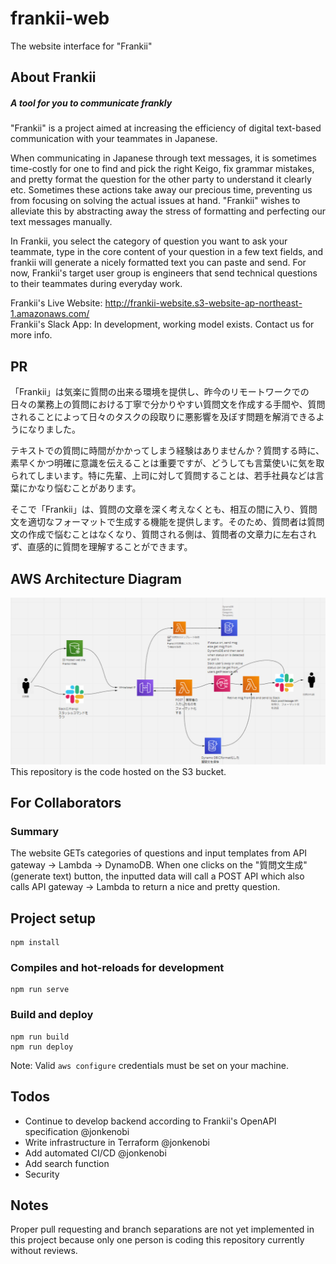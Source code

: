 # frankii-web
The website interface for "Frankii"

## About Frankii
##### *A tool for you to communicate frankly* 
"Frankii" is a project aimed at increasing the efficiency of digital text-based communication with your teammates in Japanese. 
 
When communicating in Japanese through text messages, it is sometimes time-costly for one to find and pick the right Keigo, fix grammar mistakes, 
and pretty format the question for the other party to understand it clearly etc. 
Sometimes these actions take away our precious time, preventing us from focusing on solving the actual issues at hand. 
 "Frankii" wishes to alleviate this by abstracting away the stress of formatting and perfecting our text messages manually.
 
 In Frankii, you select the category of question you want to ask your teammate, type in the core content of your question in a few text fields,
 and frankii will generate a nicely formatted text you can paste and send. 
 For now, Frankii's target user group is engineers that send technical questions to their teammates during everyday work.    
     
 Frankii's Live Website: http://frankii-website.s3-website-ap-northeast-1.amazonaws.com/ <br /> 
 Frankii's Slack App: In development, working model exists. Contact us for more info. 

## PR 
「Frankii」は気楽に質問の出来る環境を提供し、昨今のリモートワークでの日々の業務上の質問における丁寧で分かりやすい質問文を作成する手間や、質問されることによって日々のタスクの段取りに悪影響を及ぼす問題を解消できるようになりました。

テキストでの質問に時間がかかってしまう経験はありませんか？質問する時に、素早くかつ明確に意識を伝えることは重要ですが、どうしても言葉使いに気を取られてしまいます。特に先輩、上司に対して質問することは、若手社員などは言葉にかなり悩むことがあります。

そこで「Frankii」は、質問の文章を深く考えなくとも、相互の間に入り、質問文を適切なフォーマットで生成する機能を提供します。そのため、質問者は質問文の作成で悩むことはなくなり、質問される側は、質問者の文章力に左右されず、直感的に質問を理解することができます。
## AWS Architecture Diagram 
![Alt text](./aws-architecture-diagram.png?raw=true "AWS Architecture Diagram ")
This repository is the code hosted on the S3 bucket.

## For Collaborators
### Summary 
The website GETs categories of questions and input templates from API gateway -> Lambda -> DynamoDB.
When one clicks on the "質問文生成" (generate text) button, the inputted data will call a POST API which also calls API gateway -> Lambda
to return a nice and pretty question.   
## Project setup
```
npm install
```

### Compiles and hot-reloads for development
```
npm run serve
```

### Build and deploy 
```
npm run build
npm run deploy
```
Note: Valid `aws configure` credentials must be set on your machine.  

## Todos
* Continue to develop backend according to Frankii's OpenAPI specification @jonkenobi
* Write infrastructure in Terraform @jonkenobi
* Add automated CI/CD @jonkenobi
* Add search function 
* Security 

## Notes
Proper pull requesting and branch separations are not yet implemented in this project because only one person is coding 
this repository currently without reviews. 

